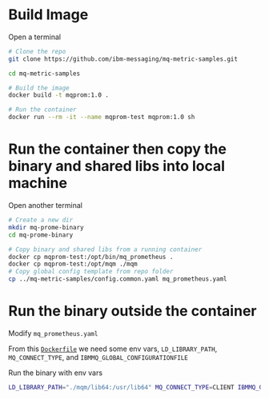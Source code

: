 # Build Image
Open a terminal
```bash
# Clone the repo
git clone https://github.com/ibm-messaging/mq-metric-samples.git

cd mq-metric-samples

# Build the image
docker build -t mqprom:1.0 .

# Run the container
docker run --rm -it --name mqprom-test mqprom:1.0 sh 
```

# Run the container then copy the binary and shared libs into local machine
Open another terminal
```bash
# Create a new dir
mkdir mq-prome-binary
cd mq-prome-binary

# Copy binary and shared libs from a running container
docker cp mqprom-test:/opt/bin/mq_prometheus .
docker cp mqprom-test:/opt/mqm ./mqm
# Copy global config template from repo folder
cp ../mq-metric-samples/config.common.yaml mq_prometheus.yaml
```

# Run the binary outside the container
Modify `mq_prometheus.yaml`

From this [`Dockerfile`](https://github.com/ibm-messaging/mq-metric-samples/blob/master/Dockerfile) we need some env vars, `LD_LIBRARY_PATH`, `MQ_CONNECT_TYPE`, and `IBMMQ_GLOBAL_CONFIGURATIONFILE`

Run the binary with env vars
```bash
LD_LIBRARY_PATH="./mqm/lib64:/usr/lib64" MQ_CONNECT_TYPE=CLIENT IBMMQ_GLOBAL_CONFIGURATIONFILE=./mq_prometheus.yaml ./mq_prometheus 
```
